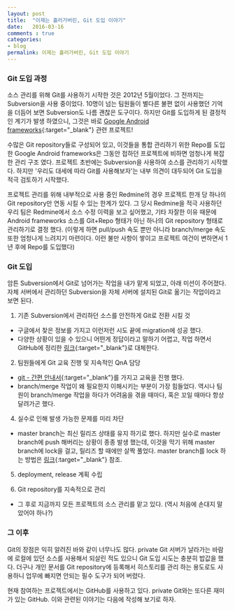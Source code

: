 ```yaml
---
layout: post
title:  "이제는 흘러가버린, Git 도입 이야기"
date:   2016-03-16
comments : true
categories:
- blog
permalink: 이제는 흘러가버린, Git 도입 이야기
---
```


### Git 도입 과정

소스 관리를 위해 Git를 사용하기 시작한 것은 2012년 5월이었다. 그 전까지는 Subversion을 사용 중이었다. 10명이 넘는 팀원들이 별다른 불편 없이 사용했던 기억을 더듬어 보면 Subversion도 나름 괜찮은 도구이다. 하지만 Git를 도입하게 된 결정적인 계기가 발생 하였으니, 그것은 바로 [Google Android frameworks](https://source.android.com/source/index.html){:target="_blank"} 관련 프로젝트!

수많은 Git repository들로 구성되어 있고, 이것들을 통합 관리하기 위한 Repo를 도입한 Google Android frameworks은 그동안 접하던 프로젝트에 비하면 엄청나게 복잡한 관리 구조 였다. 프로젝트 초반에는 Subversion을 사용하여 소스를 관리하기 시작했다. 하지만 '우리도 대세에 따라 Git를 사용해보자'는 내부 의견이 대두되어 Git 도입을 적극 검토하기 시작했다.

프로젝트 관리를 위해 내부적으로 사용 중인 Redmine의 경우 프로젝트 한개 당 하나의 Git repository만 연동 시킬 수 있는 한계가 있다. 그 당시 Redmine을 적극 사용하던 우리 팀은 Redmine에서 소스 수정 이력을 보고 싶어했고, 기타 자잘한 이유 때문에 Android frameworks 소스를 Git+Repo 형태가 아닌 하나의 Git repository 형태로 관리하기로 결정 했다. (이렇게 하면 pull/push 속도 뿐만 아니라 branch/merge 속도 또한 엄청나게 느려지기 마련이다. 이런 불만 사항이 쌓이고 프로젝트 여건이 변하면서 1년 후에 Repo를 도입했다)

### Git 도입

암튼 Subversion에서 Git로 넘어가는 작업을 내가 맡게 되었고, 아래 미션이 주어졌다. 자체 서버에서 관리하던 Subversion을 자체 서버에 설치된 Git로 옮기는 작업이라고 보면 된다.

1. 기존 Subversion에서 관리하던 소스를 안전하게 Git로 전환 시킬 것
  * 구글에서 찾은 정보를 가지고 이런저런 시도 끝에 migration에 성공 했다.
  * 다양한 상황이 있을 수 있으니 어떤게 정답이라고 말하기 어렵고, 작업 하면서 GitHub에 정리한 [링크](https://github.com/githubsmilo/TipsBoard/blob/master/Git.md#how-to-migrate-from-subversion-to-git){:target="_blank"}로 대체한다.

2. 팀원들에게 Git 교육 진행 및 지속적인 QnA 담당
  * [git - 간편 안내서](http://rogerdudler.github.io/git-guide/index.ko.html){:target="_blank"}를 가지고 교육을 진행 했다.
  * branch/merge 작업이 왜 필요한지 이해시키는 부분이 가장 힘들었다. 역시나 팀원이 branch/merge 작업을 하다가 어려움을 겪을 때마다, 혹은 꼬일 때마다 항상 달려가곤 했다.

4. 실수로 인해 발생 가능한 문제를 미리 차단
  * master branch는 최신 릴리즈 상태를 유지 하기로  했다. 하지만 실수로 master branch에 push 해버리는 상황이 종종 발생 했는데, 이것을 막기 위해 master branch에 lock을 걸고, 릴리즈 할 때에만 살짝 풀었다. master branch를 lock 하는 방법은 [링크](http://stackoverflow.com/a/6827045/1837846){:target="_blank"} 참조.

5. deployment, release 계획 수립

6. Git repository를 지속적으로 관리
  * 그 후로 지금까지 모든 프로젝트의 소스 관리를 맡고 있다. (역시 처음에 손대지 말았어야 하나?)

### 그 이후

Git의 장점은 익히 알려진 바와 같이 너무나도 많다. private Git 서버가 날라가는 바람에 로컬에 있던 소스를 사용해서 되살린 적도 있으니 Git 도입 시도는 충분히 밥값을 했다. 더구나 개인 문서를 Git repository에 등록해서 히스토리를 관리 하는 용도로도 사용하니 업무에 빠지면 안되는 필수 도구가 되어 버렸다.

현재 참여하는 프로젝트에서는 GitHub를 사용하고 있다. private Git와는 또다른 재미가 있는 GitHub. 이와 관련된 이야기는 다음에 작성해 보기로 하자.
